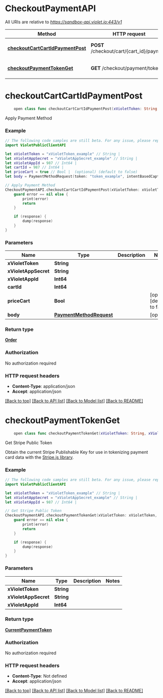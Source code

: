 # CheckoutPaymentAPI

All URIs are relative to *https://sandbox-api.violet.io:443/v1*

Method | HTTP request | Description
------------- | ------------- | -------------
[**checkoutCartCartIdPaymentPost**](CheckoutPaymentAPI.md#checkoutcartcartidpaymentpost) | **POST** /checkout/cart/{cart_id}/payment | Apply Payment Method
[**checkoutPaymentTokenGet**](CheckoutPaymentAPI.md#checkoutpaymenttokenget) | **GET** /checkout/payment/token | Get Stripe Public Token


# **checkoutCartCartIdPaymentPost**
```swift
    open class func checkoutCartCartIdPaymentPost(xVioletToken: String, xVioletAppSecret: String, xVioletAppId: Int64, cartId: Int64, priceCart: Bool? = nil, body: PaymentMethodRequest? = nil, completion: @escaping (_ data: Order?, _ error: Error?) -> Void)
```

Apply Payment Method

### Example
```swift
// The following code samples are still beta. For any issue, please report via http://github.com/OpenAPITools/openapi-generator/issues/new
import VioletPublicClientAPI

let xVioletToken = "xVioletToken_example" // String | 
let xVioletAppSecret = "xVioletAppSecret_example" // String | 
let xVioletAppId = 987 // Int64 | 
let cartId = 987 // Int64 | 
let priceCart = true // Bool |  (optional) (default to false)
let body = PaymentMethodRequest(token: "token_example", intentBasedCapture: false, cardNumber: "cardNumber_example", cardCvc: 123, cardExpMonth: 123, cardExpYear: 123, cardPostalCode: "cardPostalCode_example", completeCheckout: false, appOrderId: "appOrderId_example") // PaymentMethodRequest |  (optional)

// Apply Payment Method
CheckoutPaymentAPI.checkoutCartCartIdPaymentPost(xVioletToken: xVioletToken, xVioletAppSecret: xVioletAppSecret, xVioletAppId: xVioletAppId, cartId: cartId, priceCart: priceCart, body: body) { (response, error) in
    guard error == nil else {
        print(error)
        return
    }

    if (response) {
        dump(response)
    }
}
```

### Parameters

Name | Type | Description  | Notes
------------- | ------------- | ------------- | -------------
 **xVioletToken** | **String** |  | 
 **xVioletAppSecret** | **String** |  | 
 **xVioletAppId** | **Int64** |  | 
 **cartId** | **Int64** |  | 
 **priceCart** | **Bool** |  | [optional] [default to false]
 **body** | [**PaymentMethodRequest**](PaymentMethodRequest.md) |  | [optional] 

### Return type

[**Order**](Order.md)

### Authorization

No authorization required

### HTTP request headers

 - **Content-Type**: application/json
 - **Accept**: application/json

[[Back to top]](#) [[Back to API list]](../README.md#documentation-for-api-endpoints) [[Back to Model list]](../README.md#documentation-for-models) [[Back to README]](../README.md)

# **checkoutPaymentTokenGet**
```swift
    open class func checkoutPaymentTokenGet(xVioletToken: String, xVioletAppSecret: String, xVioletAppId: Int64, completion: @escaping (_ data: CurrentPaymentToken?, _ error: Error?) -> Void)
```

Get Stripe Public Token

Obtain the current Stripe Publishable Key for use in tokenizing payment card data with the <a target='_blank' href='https://stripe.com/docs/stripe-js/reference#stripe-create-token'>Stripe.js library</a>.

### Example
```swift
// The following code samples are still beta. For any issue, please report via http://github.com/OpenAPITools/openapi-generator/issues/new
import VioletPublicClientAPI

let xVioletToken = "xVioletToken_example" // String | 
let xVioletAppSecret = "xVioletAppSecret_example" // String | 
let xVioletAppId = 987 // Int64 | 

// Get Stripe Public Token
CheckoutPaymentAPI.checkoutPaymentTokenGet(xVioletToken: xVioletToken, xVioletAppSecret: xVioletAppSecret, xVioletAppId: xVioletAppId) { (response, error) in
    guard error == nil else {
        print(error)
        return
    }

    if (response) {
        dump(response)
    }
}
```

### Parameters

Name | Type | Description  | Notes
------------- | ------------- | ------------- | -------------
 **xVioletToken** | **String** |  | 
 **xVioletAppSecret** | **String** |  | 
 **xVioletAppId** | **Int64** |  | 

### Return type

[**CurrentPaymentToken**](CurrentPaymentToken.md)

### Authorization

No authorization required

### HTTP request headers

 - **Content-Type**: Not defined
 - **Accept**: application/json

[[Back to top]](#) [[Back to API list]](../README.md#documentation-for-api-endpoints) [[Back to Model list]](../README.md#documentation-for-models) [[Back to README]](../README.md)

